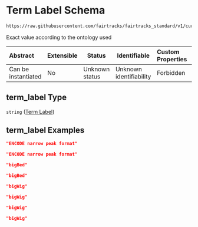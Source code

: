 # Term Label Schema

```txt
https://raw.githubusercontent.com/fairtracks/fairtracks_standard/v1/current/json/schema/fairtracks_track.schema.json#/properties/file_format/properties/term_label
```

Exact value according to the ontology used


| Abstract            | Extensible | Status         | Identifiable            | Custom Properties | Additional Properties | Access Restrictions | Defined In                                                                                           |
| :------------------ | ---------- | -------------- | ----------------------- | :---------------- | --------------------- | ------------------- | ---------------------------------------------------------------------------------------------------- |
| Can be instantiated | No         | Unknown status | Unknown identifiability | Forbidden         | Allowed               | none                | [fairtracks_track.schema.json\*](../json/schema/fairtracks_track.schema.json "open original schema") |

## term_label Type

`string` ([Term Label](fairtracks_track-properties-file-format-properties-term-label.md))

## term_label Examples

```json
"ENCODE narrow peak format"
```

```json
"ENCODE narrow peak format"
```

```json
"bigBed"
```

```json
"bigBed"
```

```json
"bigWig"
```

```json
"bigWig"
```

```json
"bigWig"
```

```json
"bigWig"
```
